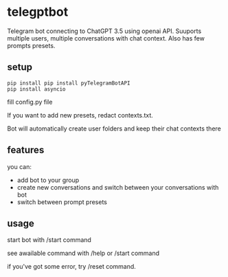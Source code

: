 # telegptbot
Telegram bot connecting to ChatGPT 3.5 using openai API. Suuports multiple users, multiple conversations with chat context. Also has few prompts presets.

## setup
```
pip install pip install pyTelegramBotAPI
pip install asyncio
```
fill config.py file

If you want to add new presets, redact contexts.txt.

Bot will automatically create user folders and keep their chat contexts there

## features
you can:
- add bot to your group
- create new conversations and switch between your conversations with bot
- switch between prompt presets

## usage
start bot with /start command

see awailable command with /help or /start command

if you've got some error, try /reset command.
